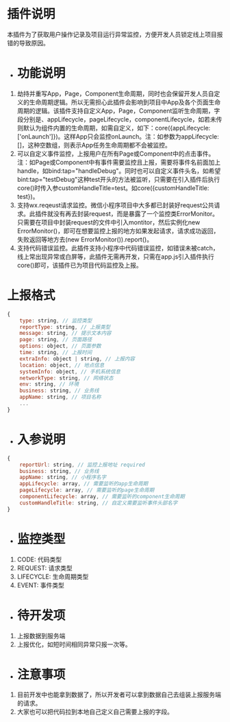 # 插件说明

本插件为了获取用户操作记录及项目运行异常监控，方便开发人员锁定线上项目报错的导致原因。

- # 功能说明
1. 劫持并重写App，Page，Component生命周期，同时也会保留开发人员自定义的生命周期逻辑。所以无需担心此插件会影响到项目中App及各个页面生命周期的逻辑。该插件支持自定义App，Page，Component监听生命周期，字段分别是、appLifecycle，pageLifecycle，componentLifecycle，如若未传则默认为组件内置的生命周期，如需自定义，如下：core({appLifecycle: ['onLaunch']})。这样App只会监控onLaunch。注：如参数为appLifecycle: []，这种空数组，则表示App任务生命周期都不会被监控。
2. 可以自定义事件监控，上报用户在所有Page或Component中的点击事件。注：如Page或Component中有事件需要监控且上报，需要将事件名前面加上handle，如bind:tap="handleDebug"。同时也可以自定义事件头名，如希望bint:tap="testDebug"这种test开头的方法被监听，只需要在引入插件后执行core()时传入参customHandleTitle=test。如core({customHandleTitle: test})。
3. 支持wx.reqeust请求监控。微信小程序项目中大多都已封装好request公共请求。此插件就没有再去封装request，而是暴露了一个监控类ErrorMonitor。只需要在项目中封装request的文件中引入montitor，然后实例化new ErrorMonitor()，即可在想要监控上报的地方如果发起请求，请求成功返回，失败返回等地方去(new ErrorMonitor()).report()。
4. 支持代码错误监控。此插件支持小程序中代码错误监控，如错误未被catch，线上常出现异常或白屏等，此插件无需再开发，只需在app.js引入插件执行core()即可，该插件已为项目代码监控及上报。

# 上报格式
```javascript
{
    type: string, // 监控类型
    reportType: string, // 上报类型
    message: string, // 提示文本内容
    page: string, // 页面路径
    options: object, // 页面参数
    time: string, // 上报时间
    extraInfo: object | string, // 上报内容
    location: object, // 地点信息
    systemInfo: object, // 手机系统信息
    networkType: string, // 网络状态
    env: string, // 环境
    business: string, // 业务线
    appName: string, // 项目名称
    ...
}
```

- # 入参说明
```javascript
{
    reportUrl: string, // 监控上报地址 required
    business: string, // 业务线
    appName: string, // 小程序名字
    appLifecycle: array, // 需要监听的app生命周期
    pageLifecycle: array, // 需要监听的page生命周期
    componentLifecycle: array, // 需要监听的component生命周期
    customHandleTitle: string, // 自定义需要监听事件头部名字
}
```

- # 监控类型
1. CODE: 代码类型
2. REQUEST: 请求类型
3. LIFECYCLE: 生命周期类型
4. EVENT: 事件类型


- # 待开发项
1. 上报数据到服务端
2. 上报优化，如短时间相同异常只报一次等。

- # 注意事项
1. 目前开发中也能拿到数据了，所以开发者可以拿到数据自己去组装上报服务端的请求。
2. 大家也可以把代码拉到本地自己定义自己需要上报的字段。